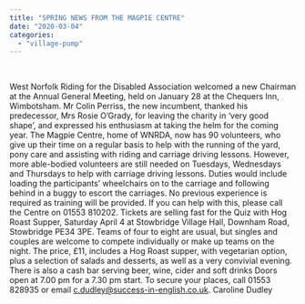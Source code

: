```yaml
---
title: "SPRING NEWS FROM THE MAGPIE CENTRE"
date: "2020-03-04"
categories: 
  - "village-pump"
---
```


 

West Norfolk Riding for the Disabled Association welcomed a new Chairman at the Annual General Meeting, held on January 28 at the Chequers Inn, Wimbotsham. Mr Colin Perriss, the new incumbent, thanked his predecessor, Mrs Rosie O’Grady, for leaving the charity in ‘very good shape’, and expressed his enthusiasm at taking the helm for the coming year. The Magpie Centre, home of WNRDA, now has 90 volunteers, who give up their time on a regular basis to help with the running of the yard, pony care and assisting with riding and carriage driving lessons. However, more able-bodied volunteers are still needed on Tuesdays, Wednesdays and Thursdays to help with carriage driving lessons. Duties would include loading the participants’ wheelchairs on to the carriage and following behind in a buggy to escort the carriages. No previous experience is required as training will be provided. If you can help with this, please call the Centre on 01553 810202. Tickets are selling fast for the Quiz with Hog Roast Supper, Saturday April 4 at Stowbridge Village Hall, Downham Road, Stowbridge PE34 3PE. Teams of four to eight are usual, but singles and couples are welcome to compete individually or make up teams on the night. The price, £11, includes a Hog Roast supper, with vegetarian option, plus a selection of salads and desserts, as well as a very convivial evening. There is also a cash bar serving beer, wine, cider and soft drinks Doors open at 7.00 pm for a 7.30 pm start. To secure your places, call 01553 828935 or email c.dudley@success-in-english.co.uk. Caroline Dudley
